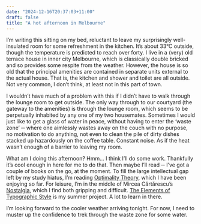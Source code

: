 ```yaml
---
date: "2024-12-16T20:37:03+11:00"
draft: false
title: "A hot afternoon in Melbourne"
---
```


I&rsquo;m writing this sitting on my bed, reluctant to leave my surprisingly well-insulated room for some refreshment in the kitchen. It&rsquo;s about 33&deg;C outside, though the temperature is predicted to reach over forty. I live in a (very) old terrace house in inner city Melbourne, which is classically double bricked and so provides some respite from the weather. However, the house is so old that the principal amenities are contained in separate units external to the actual house. That is, the kitchen and shower and toilet are all outside. Not very common, I don&rsquo;t think, at least not in this part of town.

I wouldn&rsquo;t have much of a problem with this if I didn&rsquo;t have to walk through the lounge room to get outside. The only way through to our courtyard (the gateway to the amenities) is through the lounge room, which seems to be perpetually inhabited by any one of my two housemates. Sometimes I would just like to get a glass of water in peace, without having to enter the &lsquo;waste zone&rsquo; &dash;&dash; where one aimlessly wastes away on the couch with no purpose, no motivation to do anything, not even to clean the pile of dirty dishes stacked up hazardously on the coffee table. Constant noise. As if the heat wasn&rsquo;t enough of a barrier to leaving my room.

What am I doing this afternoon? Hmm... I think I&rsquo;ll do some work. Thankfully it&rsquo;s cool enough in here for me to do that. Then maybe I&rsquo;ll read &dash;&dash; I&rsquo;ve got a couple of books on the go, at the moment. To fill the large intellectual gap left by my study hiatus, I&rsquo;m reading [Optimality Theory](https://www.cambridge.org/core/books/optimality-theory/08766D2B88497EA5D4CEC02C3D2D74A2), which I have been enjoying so far. For leisure, I&rsquo;m in the middle of Mircea C&#462;rt&#462;rescu&rsquo;s [Nostalgia](https://www.penguin.com.au/books/nostalgia-9780241448915), which I find both gripping and difficult. [The Elements of Typographic Style](https://www.goodreads.com/book/show/44735.The_Elements_of_Typographic_Style) is my summer project. A lot to learn in there.

I&rsquo;m looking forward to the cooler weather arriving tonight. For now, I need to muster up the confidence to trek through the waste zone for some water.
